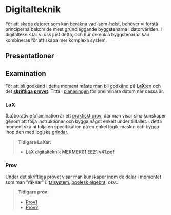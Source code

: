# Digitalteknik

För att skapa datorer som kan beräkna vad-som-helst, behöver vi förstå principerna bakom de mest grundläggande byggstenarna i datorvärlden. I digitalteknik lär vi oss just detta, och hur de enkla byggstenarna kan kombineras för att skapa mer komplexa system.

## Presentationer


## Examination

För att bli godkänd i detta moment måste man bli godkänd på [**LaX**:en](#lax) och det [**skriftliga provet**](#prov). Titta i [planeringen](/#planering) för preliminära datum när dessa är.

### LaX

(La)borativ e(x)amination är ett <u>praktiskt prov</u>, där man visar sina kunskaper genom att följa instruktioner och bygga något enkelt under tillfället. I detta moment ska ni följa en specifikation på en enkel logik-maskin och bygga ihop den med logiska [grindar](grindar).

> **Tidigare LaXar:**
> - [LaX digitalteknik MEKMEK01 EE21 v41.pdf](<LaX digitalteknik MEKMEK01 EE21 v41.pdf>)


### Prov
Under det skriftliga provet visar man kunskaper inom de delar i momentet som man "räknar" i: [talsystem](talsystem), [boolesk algebra](boolesk-algebra), osv..

> **Tidigare prov:**  
> - [Prov1](<Prov digitalteknik MEKMEK01 EE21.pdf>)  
> - [Prov2](<Prov2 digitalteknik MEKMEK01 EE21.pdf>)